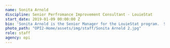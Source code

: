 ```yaml
---
name: Sonita Arnold
discipline: Senior Perfromance Improvement Consultant - LouieStat
start_date: 2019-01-09 00:00:00 Z
bio: 'Sonita Arnold is the Senior Manager for the LouieStat program.  She joined Louisville Metro Government in 2010 and was one of the initial partners of OPI during its 2012 implementation.  Sonita applied Lean methodology to several areas, streamlining and automating processes, and creating over $100K in costs savings.  In 2013, Sonita was named “Innovations in Government Continuous Improvement Champion.”  In 2015, Sonita left LMG to serve as the Director of Quality Improvement for Centerstone where she was named a “New Voice of Quality” by the American Society for Quality and was featured in their official publication, Quality Progress Magazine.  Sonita returned to LMG in 2019, integrating strategic planning into the LouieStat model to build a more robust performance management system.  Sonita holds a Master's Degree in Sociology and a Bachelor’s Degree in Political Science, both from the University of Louisville.  Additionally, she is certified in Six Sigma and Strategic Management.'
photo_path: "OPI2-Home/assets/img/staff/Sonita Arnold 2.jpg"
role: staff
agency: opi
---
```

